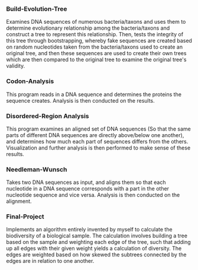 ### Build-Evolution-Tree
Examines DNA sequences of numerous bacteria/taxons and uses them to determine evolutionary relationship among the bacteria/taxons and construct a tree to represent this relationship. Then, tests the integrity of this tree through bootstrapping, whereby fake sequences are created based on random nucleotides taken from the bacteria/taxons used to create an original tree, and then these sequences are used to create their own trees which are then compared to the original tree to examine the original tree's validity.

### Codon-Analysis
This program reads in a DNA sequence and determines the proteins the sequence creates. Analysis is then conducted on the results.

### Disordered-Region Analysis
This program examines an aligned set of DNA sequences (So that the same parts of different DNA sequences are directly above/below one another), and determines how much each part of sequences differs from the others. Visualization and further analysis is then performed to make sense of these results.

### Needleman-Wunsch
Takes two DNA sequences as input, and aligns them so that each nucleotide in a DNA sequence corresponds with a part in the other nucleotide sequence and vice versa. Analysis is then conducted on the alignment. 

### Final-Project
Implements an algorithm entirely invented by myself to calculate the biodiversity of a biological sample. The calculation involves building a tree based on the sample and weighting each edge of the tree, such that adding up all edges with their given weight yields a calculation of diversity. The edges are weighted based on how skewed the subtrees connected by the edges are in relation to one another.